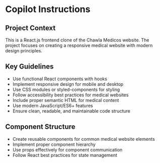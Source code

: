 # Copilot Instructions

<!-- Use this file to provide workspace-specific custom instructions to Copilot. For more details, visit https://code.visualstudio.com/docs/copilot/copilot-customization#_use-a-githubcopilotinstructionsmd-file -->

## Project Context
This is a React.js frontend clone of the Chawla Medicos website. The project focuses on creating a responsive medical website with modern design principles.

## Key Guidelines
- Use functional React components with hooks
- Implement responsive design for mobile and desktop
- Use CSS modules or styled-components for styling
- Follow accessibility best practices for medical websites
- Include proper semantic HTML for medical content
- Use modern JavaScript/ES6+ features
- Ensure clean, readable, and maintainable code structure

## Component Structure
- Create reusable components for common medical website elements
- Implement proper component hierarchy
- Use props effectively for component communication
- Follow React best practices for state management
